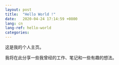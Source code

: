 ```yaml
---
layout: post
title:  "Hello World !"
date:   2020-04-24 17:14:59 +0800
lang: cn
lang-ref: hello-world
categories: 
---
```


这是我的个人主页。

我将在此分享一些我曾经的工作、笔记和一些有趣的想法。